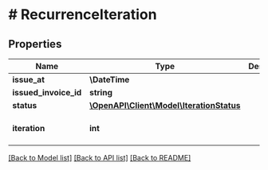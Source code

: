 # # RecurrenceIteration

## Properties

Name | Type | Description | Notes
------------ | ------------- | ------------- | -------------
**issue_at** | **\DateTime** |  |
**issued_invoice_id** | **string** |  | [optional]
**status** | [**\OpenAPI\Client\Model\IterationStatus**](IterationStatus.md) |  |
**iteration** | **int** |  | [optional] [default to 1]

[[Back to Model list]](../../README.md#models) [[Back to API list]](../../README.md#endpoints) [[Back to README]](../../README.md)
